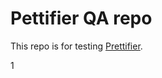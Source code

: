 # Pettifier QA repo

This repo is for testing [Prettifier](https://github.com/kevgo/prettifier).

1
